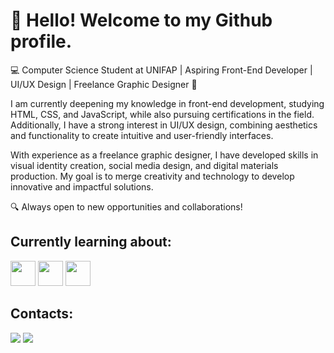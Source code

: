 # 👋 Hello! Welcome to my Github profile.
💻 Computer Science Student at UNIFAP | Aspiring Front-End Developer | UI/UX Design | Freelance Graphic Designer 🎨

I am currently deepening my knowledge in front-end development, studying HTML, CSS, and JavaScript, while also pursuing certifications in the field. Additionally, I have a strong interest in UI/UX design, combining aesthetics and functionality to create intuitive and user-friendly interfaces.

With experience as a freelance graphic designer, I have developed skills in visual identity creation, social media design, and digital materials production. My goal is to merge creativity and technology to develop innovative and impactful solutions.

🔍 Always open to new opportunities and collaborations!

## Currently learning about:
<img loading="lazy" src="https://cdn.jsdelivr.net/gh/devicons/devicon@latest/icons/html5/html5-original.svg" width="40" height="40"/> <img loading="lazy" src="https://cdn.jsdelivr.net/gh/devicons/devicon@latest/icons/javascript/javascript-original.svg" width="40" height="40"/> <img loading="lazy" src="https://cdn.jsdelivr.net/gh/devicons/devicon@latest/icons/css3/css3-original.svg" width="40" height="40"/>


## Contacts:

<div>
<a href="https://www.instagram.com/o_lobatoo/" target="_blank"><img loading="lazy" src="https://img.shields.io/badge/-Instagram-%23E4405F?style=for-the-badge&logo=instagram&logoColor=white" target="_blank"></a>
<a href="https://www.linkedin.com/in/thiagolobato1/" target="_blank"><img loading="lazy" src="https://img.shields.io/badge/-LinkedIn-%230077B5?style=for-the-badge&logo=linkedin&logoColor=white" target="_blank"></a>   
</div>
